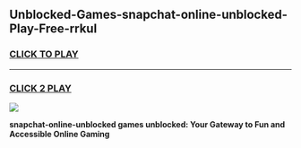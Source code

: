 
## Unblocked-Games-snapchat-online-unblocked-Play-Free-rrkul
<h3>
<a href="https://premium76.site?title=snapchat-online-unblocked&ref=18A1">CLICK TO PLAY</a></h3>
<hr>

<h3>
<a href="https://premium76.site?title=snapchat-online-unblocked&ref=18A1">CLICK 2 PLAY</a>
  
</h3>

<a href="https://premium76.site?title=snapchat-online-unblocked&ref=18A1"><img src="https://clearcache.store/games.png"></a>


**snapchat-online-unblocked games unblocked: Your Gateway to Fun and Accessible Online Gaming**
